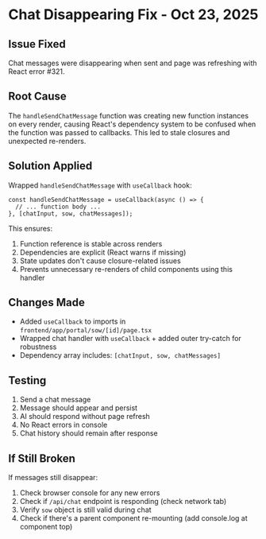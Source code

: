 # Chat Disappearing Fix - Oct 23, 2025

## Issue Fixed
Chat messages were disappearing when sent and page was refreshing with React error #321.

## Root Cause
The `handleSendChatMessage` function was creating new function instances on every render, causing React's dependency system to be confused when the function was passed to callbacks. This led to stale closures and unexpected re-renders.

## Solution Applied
Wrapped `handleSendChatMessage` with `useCallback` hook:
```tsx
const handleSendChatMessage = useCallback(async () => {
  // ... function body ...
}, [chatInput, sow, chatMessages]);
```

This ensures:
1. Function reference is stable across renders
2. Dependencies are explicit (React warns if missing)
3. State updates don't cause closure-related issues
4. Prevents unnecessary re-renders of child components using this handler

## Changes Made
- Added `useCallback` to imports in `frontend/app/portal/sow/[id]/page.tsx`
- Wrapped chat handler with `useCallback` + added outer try-catch for robustness
- Dependency array includes: `[chatInput, sow, chatMessages]`

## Testing
1. Send a chat message
2. Message should appear and persist
3. AI should respond without page refresh
4. No React errors in console
5. Chat history should remain after response

## If Still Broken
If messages still disappear:
1. Check browser console for any new errors
2. Check if `/api/chat` endpoint is responding (check network tab)
3. Verify `sow` object is still valid during chat
4. Check if there's a parent component re-mounting (add console.log at component top)
